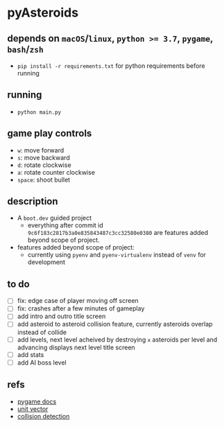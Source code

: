 # pyAsteroids

## depends on `macOS`/`linux`, `python >= 3.7`, `pygame`, `bash`/`zsh`

* `pip install -r requirements.txt` for python requirements before running

## running

* `python main.py`

## game play controls

* `w`: move forward
* `s`: move backward
* `d`: rotate clockwise
* `a`: rotate counter clockwise
* `space`: shoot bullet

## description

* A `boot.dev` guided project
  * everything after commit id `9c6f183c2817b3a0e835843487c3cc32580e0380` are features added beyond scope of project.
* features added beyond scope of project:
  * currently using `pyenv` and `pyenv-virtualenv` instead of `venv` for development

## to do

* [ ] fix: edge case of player moving off screen
* [ ] fix: crashes after a few minutes of gameplay
* [ ] add intro and outro title screen
* [ ] add asteroid to asteroid collision feature, currently asteroids overlap instead of collide
* [ ] add levels, next level acheived by destroying `x` asteroids per level and advancing displays next level title screen
* [ ] add stats
* [ ] add AI boss level

## refs

* [pygame docs](https://www.pygame.org/docs/ref/pygame.html)
* [unit vector](https://en.wikipedia.org/wiki/Unit_vector)
* [collision detection](https://en.wikipedia.org/wiki/Collision_detection)
